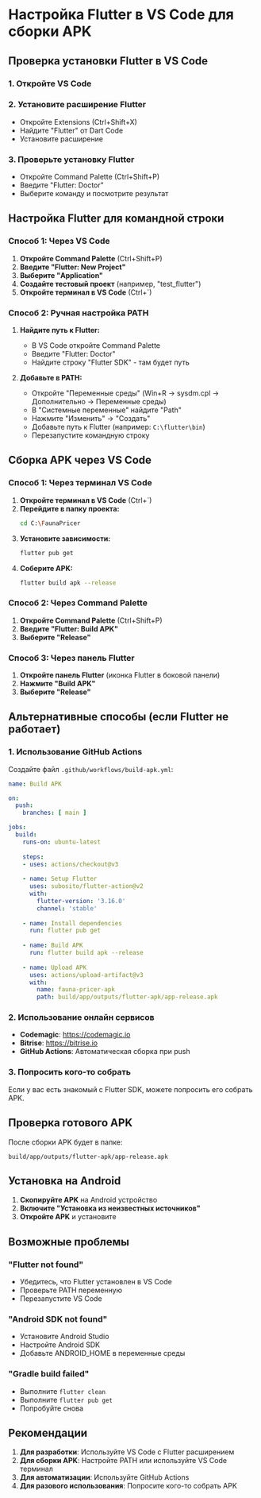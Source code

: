 # Настройка Flutter в VS Code для сборки APK

## Проверка установки Flutter в VS Code

### 1. Откройте VS Code
### 2. Установите расширение Flutter
- Откройте Extensions (Ctrl+Shift+X)
- Найдите "Flutter" от Dart Code
- Установите расширение

### 3. Проверьте установку Flutter
- Откройте Command Palette (Ctrl+Shift+P)
- Введите "Flutter: Doctor"
- Выберите команду и посмотрите результат

## Настройка Flutter для командной строки

### Способ 1: Через VS Code

1. **Откройте Command Palette** (Ctrl+Shift+P)
2. **Введите "Flutter: New Project"**
3. **Выберите "Application"**
4. **Создайте тестовый проект** (например, "test_flutter")
5. **Откройте терминал в VS Code** (Ctrl+`)

### Способ 2: Ручная настройка PATH

1. **Найдите путь к Flutter:**
   - В VS Code откройте Command Palette
   - Введите "Flutter: Doctor"
   - Найдите строку "Flutter SDK" - там будет путь

2. **Добавьте в PATH:**
   - Откройте "Переменные среды" (Win+R → sysdm.cpl → Дополнительно → Переменные среды)
   - В "Системные переменные" найдите "Path"
   - Нажмите "Изменить" → "Создать"
   - Добавьте путь к Flutter (например: `C:\flutter\bin`)
   - Перезапустите командную строку

## Сборка APK через VS Code

### Способ 1: Через терминал VS Code

1. **Откройте терминал в VS Code** (Ctrl+`)
2. **Перейдите в папку проекта:**
   ```bash
   cd C:\FaunaPricer
   ```
3. **Установите зависимости:**
   ```bash
   flutter pub get
   ```
4. **Соберите APK:**
   ```bash
   flutter build apk --release
   ```

### Способ 2: Через Command Palette

1. **Откройте Command Palette** (Ctrl+Shift+P)
2. **Введите "Flutter: Build APK"**
3. **Выберите "Release"**

### Способ 3: Через панель Flutter

1. **Откройте панель Flutter** (иконка Flutter в боковой панели)
2. **Нажмите "Build APK"**
3. **Выберите "Release"**

## Альтернативные способы (если Flutter не работает)

### 1. Использование GitHub Actions

Создайте файл `.github/workflows/build-apk.yml`:

```yaml
name: Build APK

on:
  push:
    branches: [ main ]

jobs:
  build:
    runs-on: ubuntu-latest
    
    steps:
    - uses: actions/checkout@v3
    
    - name: Setup Flutter
      uses: subosito/flutter-action@v2
      with:
        flutter-version: '3.16.0'
        channel: 'stable'
    
    - name: Install dependencies
      run: flutter pub get
    
    - name: Build APK
      run: flutter build apk --release
    
    - name: Upload APK
      uses: actions/upload-artifact@v3
      with:
        name: fauna-pricer-apk
        path: build/app/outputs/flutter-apk/app-release.apk
```

### 2. Использование онлайн сервисов

- **Codemagic**: https://codemagic.io
- **Bitrise**: https://bitrise.io
- **GitHub Actions**: Автоматическая сборка при push

### 3. Попросить кого-то собрать

Если у вас есть знакомый с Flutter SDK, можете попросить его собрать APK.

## Проверка готового APK

После сборки APK будет в папке:
```
build/app/outputs/flutter-apk/app-release.apk
```

## Установка на Android

1. **Скопируйте APK** на Android устройство
2. **Включите "Установка из неизвестных источников"**
3. **Откройте APK** и установите

## Возможные проблемы

### "Flutter not found"
- Убедитесь, что Flutter установлен в VS Code
- Проверьте PATH переменную
- Перезапустите VS Code

### "Android SDK not found"
- Установите Android Studio
- Настройте Android SDK
- Добавьте ANDROID_HOME в переменные среды

### "Gradle build failed"
- Выполните `flutter clean`
- Выполните `flutter pub get`
- Попробуйте снова

## Рекомендации

1. **Для разработки**: Используйте VS Code с Flutter расширением
2. **Для сборки APK**: Настройте PATH или используйте VS Code терминал
3. **Для автоматизации**: Используйте GitHub Actions
4. **Для разового использования**: Попросите кого-то собрать APK
